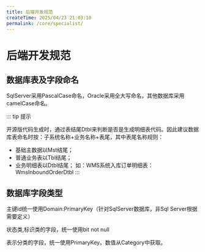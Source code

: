 ```yaml
---
title: 后端开发规范
createTime: 2025/04/23 21:03:10
permalink: /core/specialist/
---
```

# 后端开发规范

## 数据库表及字段命名

SqlServer采用PascalCase命名，Oracle采用全大写命名，其他数据库采用camelCase命名。

::: tip 提示

开源版代码生成时，通过表结尾Dtbl来判断是否是生成明细表代码。因此建议数据库表命名时按：子系统名称+业务名称+表尾，其中表尾名称规则：
- 基础主数据以Mst结尾；
- 普通业务表以Tbl结尾；
- 业务明细表以Dtbl结尾；
如：WMS系统入库订单明细表：WmsInboundOrderDtbl
:::


## 数据库字段类型

主键id统一使用Domain:PrimaryKey（针对SqlServer数据库，非Sql Server根据需要定义）

状态类,标识类的字段，统一使用bit not null

表示分类的字段，统一使用PrimaryKey。数值从Category中获取。



